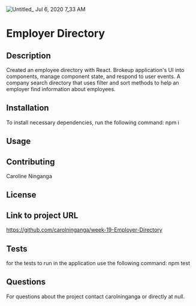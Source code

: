 ![Untitled_ Jul 6, 2020 7_33 AM](https://user-images.githubusercontent.com/33443452/86590519-c23f1800-bf5d-11ea-8c26-91b43efaa59e.gif)
# Employer Directory

## Description
Created an employee directory with React. Brokeup application's UI into components, manage component state, and respond to user events. A company search directory that uses filter and sort methods to help an employer find information about employees.


## Installation

To install necessary dependencies, run the following command:
npm i

## Usage


## Contributing 
Caroline Ninganga

## License


## Link to project URL
https://github.com/carolninganga/week-19-Employer-Directory

## Tests

for the tests to run in the application use the following command:
npm test

## Questions

For questions about the project contact carolninganga or directly at null.

